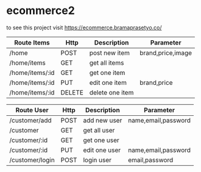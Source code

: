 # ecommerce2

to see this project visit https://ecommerce.bramaprasetyo.co/

| Route Items     | Http   | Description     | Parameter         |
|-----------------|--------|-----------------|-------------------|
| /home           | POST   | post new item   | brand,price,image |
| /home/items     | GET    | get all items   |                   |
| /home/items/:id | GET    | get one item    |                   |
| /home/items/:id | PUT    | edit one item   | brand,price       |
| /home/items/:id | DELETE | delete one item |                   |

| Route User      | Http | Description   | Parameter           |
|-----------------|------|---------------|---------------------|
| /customer/add   | POST | add new user  | name,email,password |
| /customer       | GET  | get all user  |                     |
| /customer/:id   | GET  | get one user  |                     |
| /customer/:id   | PUT  | edit one user | name,email,password |
| /customer/login | POST | login user    | email,password      |
